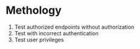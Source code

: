 
# Methology
1. Test authorized endpoints without authorization
2. Test with incorrect authentication
3. Test user privileges

